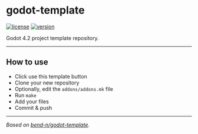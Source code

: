 # godot-template

[![license](https://img.shields.io/badge/License-MIT-blue)](https://github.com/bend-n/godot-actions/blob/main/LICENSE "License")
[![version](https://img.shields.io/badge/4.2-blue?logo=godot-engine&logoColor=white&label=godot)](https://godotengine.org "Made with godot")

Godot 4.2 project template repository.

---

## How to use

- Click use this template button
- Clone your new repository
- Optionally, edit the `addons/addons.mk` file
- Run `make`
- Add your files
- Commit & push

---

_Based on [bend-n/godot-template](https://github.com/bend-n/godot-template)._
